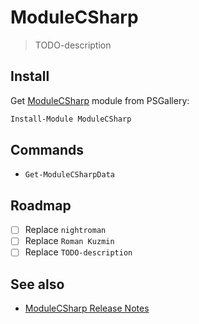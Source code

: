 # ModuleCSharp

> TODO-description

## Install

Get [ModuleCSharp](https://www.powershellgallery.com/packages/ModuleCSharp) module from PSGallery:

```powershell
Install-Module ModuleCSharp
```

## Commands

- `Get-ModuleCSharpData`

## Roadmap

- [ ] Replace `nightroman`
- [ ] Replace `Roman Kuzmin`
- [ ] Replace `TODO-description`

## See also

- [ModuleCSharp Release Notes](https://github.com/nightroman/ModuleCSharp/blob/main/Release-Notes.md)

